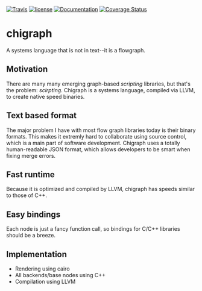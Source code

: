 [![Travis](https://img.shields.io/travis/GuapoTaco/chigraph.svg?maxAge=2592000)](https://travis-ci.org/GuapoTaco/chigraph) [![license](https://img.shields.io/github/license/mashape/apistatus.svg?maxAge=2592000)](https://opensource.org/licenses/MIT) [![Documentation](https://img.shields.io/badge/documentation-online-brightgreen.svg?style=flat)](https://GuapoTaco.github.io/chigraph) [![Coverage Status](https://coveralls.io/repos/github/GuapoTaco/chigraph/badge.svg?branch=master)](https://coveralls.io/github/GuapoTaco/chigraph?branch=master)


# chigraph
A systems language that is not in text--it is a flowgraph.

## Motivation
There are many many emerging graph-based *scripting* libraries, but that's the problem: *scirpting*. Chigraph is a systems language, compiled via LLVM, to create native speed binaries.

## Text based format
The major problem I have with most flow graph libraries today is their binary formats. This makes it extremly hard to collaborate using source control, which is a main part of software development. Chigraph uses a totally human-readable JSON format, which allows developers to be smart when fixing merge errors.

## Fast runtime
Because it is optimized and compiled by LLVM, chigraph has speeds similar to those of C++.

## Easy bindings
Each node is just a fancy function call, so bindings for C/C++ libraries should be a breeze.

## Implementation
* Rendering using cairo
* All backends/base nodes using C++
* Compilation using LLVM
